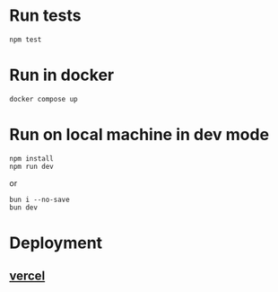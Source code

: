 # Run tests
```
npm test 
```

# Run in docker
```
docker compose up
```

# Run on local machine in dev mode
```
npm install
npm run dev
```
or
```
bun i --no-save
bun dev
```

# Deployment
## [vercel](https://records-accounting.vercel.app/)